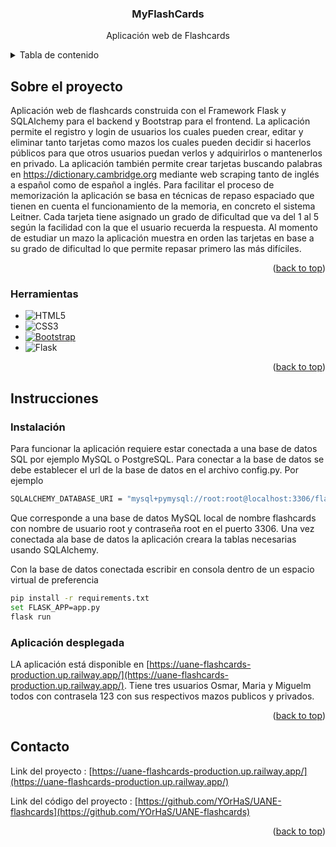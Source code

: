 <div align="center">
 

  <h3 align="center">MyFlashCards</h3>  <p align="center">
    Aplicación web de Flashcards    
  </p>

 </div>
 
 <details>
  <summary>Tabla de contenido</summary>
  <ol>
    <li>
      <a href="#sobre-el-proyecto">Sobre el proyecto</a>
      <ul>
         <li><a href="#herramientas">Herramientas</a></li>
      </ul>
    </li>
    
   <li>
      <a href="#instrucciones">Instrucciones</a>
      <ul>
        <li><a href="#instalación">Instalación</a></li>
       <li><a href="#aplicación-desplegada">Aplicación desplegada</a></li>
      </ul>
    </li>
    
   <li>
    <a href="#contacto">Contacto</a>
   </li>
    
  </ol>
</details>


## Sobre el proyecto

Aplicación web de flashcards construida con el Framework Flask y  SQLAlchemy para el backend y Bootstrap para el frontend. La aplicación permite el registro y login de usuarios los cuales pueden crear, editar y eliminar tanto tarjetas como mazos los cuales pueden decidir si hacerlos públicos para que otros usuarios puedan verlos y adquirirlos o mantenerlos en privado. La aplicación también permite crear tarjetas buscando palabras en https://dictionary.cambridge.org mediante web scraping tanto de inglés a español como de español a inglés. 
Para facilitar el proceso de memorización la aplicación se basa en técnicas de repaso espaciado que tienen en cuenta el funcionamiento de la memoria, en concreto el sistema Leitner. Cada tarjeta tiene asignado un grado de dificultad que va del 1 al 5 según la facilidad con la que el usuario recuerda la respuesta. Al momento de estudiar un mazo la aplicación muestra en orden las tarjetas en base a su grado de dificultad lo que permite repasar primero las más difíciles.

<p align="right">(<a href="#readme">back to top</a>)</p>


### Herramientas


* ![HTML5](https://img.shields.io/badge/html5-%23E34F26.svg?style=for-the-badge&logo=html5&logoColor=white)
* ![CSS3](https://img.shields.io/badge/css3-%231572B6.svg?style=for-the-badge&logo=css3&logoColor=white)
* [![Bootstrap][Bootstrap.com]][Bootstrap-url]
* ![Flask](https://img.shields.io/badge/flask-%23000.svg?style=for-the-badge&logo=flask&logoColor=white)

<p align="right">(<a href="#readme">back to top</a>)</p>

## Instrucciones





### Instalación
Para funcionar la aplicación requiere estar conectada a una base de datos SQL por ejemplo MySQL o PostgreSQL. Para conectar a la base de datos se debe establecer el url de la base de datos en el archivo config.py. Por ejemplo


   ```sh
   SQLALCHEMY_DATABASE_URI = "mysql+pymysql://root:root@localhost:3306/flashcards"
   ```
Que corresponde a una base de datos MySQL local de nombre flashcards con nombre de usuario root y contraseña root en el puerto 3306. Una vez conectada ala base de datos la aplicación creara la tablas necesarias usando SQLAlchemy.

Con la base de datos conectada escribir en consola dentro de un espacio virtual de preferencia

   ```sh
   pip install -r requirements.txt
   set FLASK_APP=app.py
   flask run
   ```
   
### Aplicación desplegada

LA aplicación está disponible en  [https://uane-flashcards-production.up.railway.app/](https://uane-flashcards-production.up.railway.app/). Tiene tres usuarios Osmar, Maria y Miguelm todos con contrasela 123 con sus respectivos mazos publicos y privados.

<p align="right">(<a href="#readme">back to top</a>)</p>



## Contacto



Link del proyecto : [https://uane-flashcards-production.up.railway.app/](https://uane-flashcards-production.up.railway.app/)

Link del código del proyecto : [https://github.com/YOrHaS/UANE-flashcards](https://github.com/YOrHaS/UANE-flashcards)

<p align="right">(<a href="#readme">back to top</a>)</p>


[Bootstrap.com]: https://img.shields.io/badge/Bootstrap-563D7C?style=for-the-badge&logo=bootstrap&logoColor=white
[Bootstrap-url]: https://getbootstrap.com
